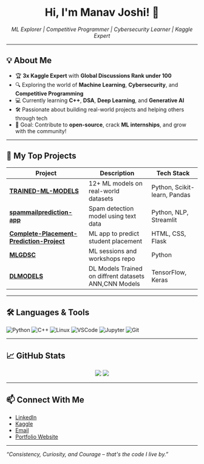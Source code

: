 <h1 align="center">Hi, I'm Manav Joshi! 👋</h1>
<p align="center">
  <i>ML Explorer | Competitive Programmer | Cybersecurity Learner | Kaggle Expert</i>
</p>

---

## 💡 About Me

- 🏆 **3x Kaggle Expert** with **Global Discussions Rank under 100**
- 🔍 Exploring the world of **Machine Learning**, **Cybersecurity**, and **Competitive Programming**
- 💻 Currently learning **C++**, **DSA**, **Deep Learning**, and **Generative AI**
- 🛠️ Passionate about building real-world projects and helping others through tech
- 🎯 Goal: Contribute to **open-source**, crack **ML internships**, and grow with the community!

---

## 📂 My Top Projects

| Project | Description | Tech Stack |
|--------|-------------|------------|
| [**TRAINED-ML-MODELS**](https://github.com/MANAVJOSHI555/TRAINED-ML-MODELS) | 12+ ML models on real-world datasets | Python, Scikit-learn, Pandas |
| [**spammailprediction-app**](https://github.com/MANAVJOSHI555/spammailprediction-app) | Spam detection model using text data | Python, NLP, Streamlit |
| [**Complete-Placement-Prediction-Project**](https://github.com/MANAVJOSHI555/Complete-Placement-Prediction-Project) | ML app to predict student placement | HTML, CSS, Flask |
| [**MLGDSC**](https://github.com/MANAVJOSHI555/MLGDSC) | ML sessions and workshops repo | Python |
| [**DLMODELS**](https://github.com/MANAVJOSHI555/DEEP-LEARNING-MODELS.git) | DL Models Trained on diffrent datasets ANN,CNN Models | TensorFlow, Keras |



---

## 🛠️ Languages & Tools

![Python](https://img.shields.io/badge/-Python-3776AB?logo=python&logoColor=white&style=for-the-badge)
![C++](https://img.shields.io/badge/-C++-00599C?logo=c%2B%2B&logoColor=white&style=for-the-badge)
![Linux](https://img.shields.io/badge/-Linux-FCC624?logo=linux&logoColor=black&style=for-the-badge)
![VSCode](https://img.shields.io/badge/-VSCode-007ACC?logo=visual-studio-code&logoColor=white&style=for-the-badge)
![Jupyter](https://img.shields.io/badge/-Jupyter-F37626?logo=jupyter&logoColor=white&style=for-the-badge)
![Git](https://img.shields.io/badge/-Git-F05032?logo=git&logoColor=white&style=for-the-badge)

---

## 📈 GitHub Stats

<p align="center">
  <img src="https://github-readme-stats.vercel.app/api?username=MANAVJOSHI555&show_icons=true&theme=tokyonight" />
  <img src="https://github-readme-streak-stats.herokuapp.com?user=MANAVJOSHI555&theme=tokyonight" />
</p>

---

## 📫 Connect With Me

- [LinkedIn](https://www.linkedin.com/in/manav-joshi-b621bb296/)  
- [Kaggle](https://www.kaggle.com/manavjoshi555)  
- [Email](mailto:manavjoshi266@gmail.com)  
- [Portfolio Website](https://portfolioweb-xi-sable.vercel.app/)

---

_“Consistency, Curiosity, and Courage – that's the code I live by.”_


